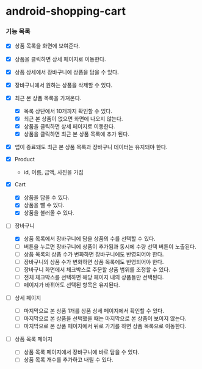 # android-shopping-cart

### 기능 목록

- [X] 상품 목록을 화면에 보여준다.
- [X] 상품을 클릭하면 상세 페이지로 이동한다.
- [X] 상품 상세에서 장바구니에 상품을 담을 수 있다.
- [X] 장바구니에서 원하는 상품을 삭제할 수 있다.
- [X] 최근 본 상품 목록을 가져온다.
  - [X] 목록 상단에서 10개까지 확인할 수 있다.
  - [X] 최근 본 상품이 없으면 화면에 나오지 않는다.
  - [X] 상품을 클릭하면 상세 페이지로 이동한다.
  - [X] 상품을 클릭하면 최근 본 상품 목록에 추가 된다.
- [X] 앱이 종료돼도 최근 본 상품 목록과 장바구니 데이터는 유지돼야 한다.

- [x] Product
  - id, 이름, 금액, 사진을 가짐

- [x] Cart
  - [x] 상품을 담을 수 있다.
  - [x] 상품을 뺄 수 있다.
  - [x] 상품을 불러올 수 있다.

- [ ] 장바구니
  - [X] 상품 목록에서 장바구니에 담을 상품의 수를 선택할 수 있다.
  - [ ] 버튼을 누르면 장바구니에 상품이 추가됨과 동시에 수량 선택 버튼이 노출된다.
  - [ ] 상품 목록의 상품 수가 변화하면 장바구니에도 반영되어야 한다.
  - [ ] 장바구니의 상품 수가 변화하면 상품 목록에도 반영되어야 한다.
  - [ ] 장바구니 화면에서 체크박스로 주문할 상품 범위를 조정할 수 있다.
  - [ ] 전체 체크박스를 선택하면 해당 페이지 내의 상품들만 선택된다.
  - [ ] 페이지가 바뀌어도 선택된 항목은 유지된다.

- [ ] 상세 페이지
  - [ ] 마지막으로 본 상품 1개를 상품 상세 페이지에서 확인할 수 있다.
  - [ ] 마지막으로 본 상품을 선택했을 때는 마지막으로 본 상품이 보이지 않는다.
  - [ ] 마지막으로 본 상품 페이지에서 뒤로 가기를 하면 상품 목록으로 이동한다.

- [ ] 상품 목록 페이지
  - [ ] 상품 목록 페이지에서 장바구니에 바로 담을 수 있다.
  - [ ] 상품 목록 개수를 추가하고 내릴 수 있다.
